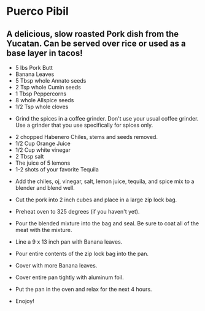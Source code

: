 Puerco Pibil
=============

A delicious, slow roasted Pork dish from the Yucatan. 
Can be served over rice or used as a base layer in tacos!
----------------------------------------------

* 5 lbs Pork Butt
* Banana Leaves
* 5 Tbsp whole Annato seeds 
* 2 Tsp whole Cumin seeds
* 1 Tbsp Peppercorns
* 8 whole Allspice seeds
* 1/2 Tsp whole cloves

- Grind the spices in a coffee grinder. Don't use your usual coffee grinder. Use a grinder that you use specifically for spices only.

* 2 chopped Habenero Chiles, stems and seeds removed. 
* 1/2 Cup Orange Juice
* 1/2 Cup white vinegar
* 2 Tbsp salt
* The juice of 5 lemons
* 1-2 shots of your favorite Tequila

- Add the chiles, oj, vinegar, salt, lemon juice, tequila, and spice mix to a blender and blend well.

- Cut the pork into 2 inch cubes and place in a large zip lock bag.

- Preheat oven to 325 degrees (if you haven't yet).

- Pour the blended mixture into the bag and seal. Be sure to coat all of the meat with the mixture.

- Line a 9 x 13 inch pan with Banana leaves.

- Pour entire contents of the zip lock bag into the pan.

- Cover with more Banana leaves.

- Cover entire pan tightly with aluminum foil.

- Put the pan in the oven and relax for the next 4 hours.

- Enojoy!